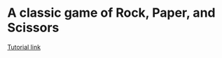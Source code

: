 # A classic game of Rock, Paper, and Scissors
<a href="https://www.youtube.com/watch?v=jaVNP3nIAv0&pp=ygUXcm9jayBwYXBlciBzY2lzc29ycyB3ZWI%3D" target=blank>Tutorial link
